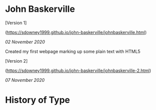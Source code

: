 John Baskerville
================

[Version 1]  

(https://sdowney1999.github.io/john-baskerville/johnbaskerville.html)

*02 November 2020*

Created my first webpage marking up some plain text with HTML5

[Version 2] 

(https://sdowney1999.github.io/john-baskerville/johnbaskerville-2.html)

*07 November 2020*

History of Type
=============
